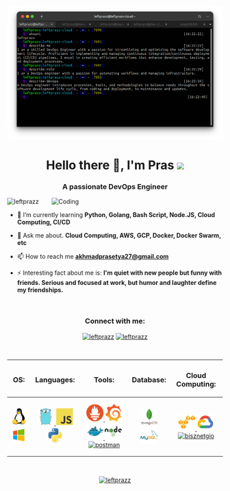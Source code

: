 [![MasterHead](./.img/header.png)](#)

<h1 align="center">Hello there 👋, I'm Pras <img src="https://media.giphy.com/media/12oufCB0MyZ1Go/giphy.gif" width="45"></h1>
<h3 align="center">A passionate DevOps Engineer</h3>
<img align="right" alt="Coding" width="400" src="https://camo.githubusercontent.com/cae12fddd9d6982901d82580bdf321d81fb299141098ca1c2d4891870827bf17/68747470733a2f2f6d69726f2e6d656469756d2e636f6d2f6d61782f313336302f302a37513379765349765f7430696f4a2d5a2e676966">

<p align="left"> <img src="https://komarev.com/ghpvc/?username=leftprazz&label=Profile%20views&color=0e75b6&style=flat" alt="leftprazz" /> </p>

- 🌱 I’m currently learning **Python, Golang, Bash Script, Node.JS, Cloud Computing, CI/CD**

- 💬 Ask me about. **Cloud Computing, AWS, GCP, Docker, Docker Swarm, etc**

- 📫 How to reach me **akhmadprasetya27@gmail.com**

- ⚡ Interesting fact about me is: **I'm quiet with new people but funny with friends. Serious and focused at work, but humor and laughter define my friendships.**
<br>
<h3 align="center">Connect with me:</h3>
<p align="center">
<a href="https://www.linkedin.com/in/akhmadprasetya27/" target="blank"><img align="center" src="https://raw.githubusercontent.com/rahuldkjain/github-profile-readme-generator/master/src/images/icons/Social/linked-in-alt.svg" alt="leftprazz" height="30" width="40" /></a>
<a href="https://instagram.com/leftprazz" target="blank"><img align="center" src="https://raw.githubusercontent.com/rahuldkjain/github-profile-readme-generator/master/src/images/icons/Social/instagram.svg" alt="leftprazz" height="30" width="40" /></a>
</p>
<br>

| <h3 align="center">OS:</h3>   | <h3 align="center">Languages:</h3> | <h3 align="center">Tools:</h3>      | <h3 align="center">Database:</h3>     | <h3 align="center">Cloud Computing:</h3> |
|--------------------------|-----------------------------|--------------------------|----------------------------|-----------------------------------|
| <p align="center">  <a href="https://www.linux.org/" target="_blank" rel="noreferrer">   <img src="https://raw.githubusercontent.com/devicons/devicon/master/icons/linux/linux-original.svg" alt="linux" width="40" height="40"/>   </a>   <a href="https://www.microsoft.com/en-us/windows?r=1" target="_blank" rel="noreferrer">   <img src="./.img/icon/windows.png" alt="windows" width="40" height="40"/>   </a>  </p> | <p align="center">  <a href="https://golang.org" target="_blank" rel="noreferrer">   <img src="https://raw.githubusercontent.com/devicons/devicon/master/icons/go/go-original.svg" alt="go" width="40" height="40"/>   </a>   <a href="https://www.javascript.com/" target="_blank" rel="noreferrer">   <img src="https://raw.githubusercontent.com/devicons/devicon/master/icons/javascript/javascript-original.svg" alt="js" width="40" height="40"/>   </a>   <a href="https://www.python.org/" target="_blank" rel="noreferrer">   <img src="https://raw.githubusercontent.com/devicons/devicon/master/icons/python/python-original.svg" alt="py" width="40" height="40"/>   </a>  </p> | <p align="center">  <a href="https://prometheus.io/" target="_blank" rel="noreferrer">   <img src="https://raw.githubusercontent.com/devicons/devicon/master/icons/prometheus/prometheus-original.svg" alt="prometheus" width="40" height="40"/>   </a>   <a href="https://grafana.com/" target="_blank" rel="noreferrer">   <img src="https://raw.githubusercontent.com/devicons/devicon/master/icons/grafana/grafana-original.svg" alt="grafana" width="40" height="40"/>   </a>   <a href="https://www.docker.com/" target="_blank" rel="noreferrer">   <img src="https://raw.githubusercontent.com/devicons/devicon/master/icons/docker/docker-original.svg" alt="docker" width="40" height="40"/>   </a>   <a href="https://nodejs.org" target="_blank" rel="noreferrer">   <img src="https://raw.githubusercontent.com/devicons/devicon/master/icons/nodejs/nodejs-original-wordmark.svg" alt="nodejs" width="40" height="40"/>   </a>   <a href="https://postman.com" target="_blank" rel="noreferrer">   <img src="https://www.vectorlogo.zone/logos/getpostman/getpostman-icon.svg" alt="postman" width="40" height="40"/>   </a>  </p> | <p align="center">  <a href="https://www.mongodb.com/" target="_blank" rel="noreferrer">   <img src="https://raw.githubusercontent.com/devicons/devicon/master/icons/mongodb/mongodb-original-wordmark.svg" alt="mongodb" width="40" height="40"/>   </a>   <a href="https://www.mysql.com/" target="_blank" rel="noreferrer">   <img src="https://raw.githubusercontent.com/devicons/devicon/master/icons/mysql/mysql-original-wordmark.svg" alt="mysql" width="40" height="40"/>   </a>  </p> | <p align="center">  <a href="https://aws.amazon.com/" target="_blank" rel="noreferrer">   <img src="https://raw.githubusercontent.com/devicons/devicon/master/icons/amazonwebservices/amazonwebservices-original.svg" alt="aws" width="40" height="40"/>   </a>   <a href="https://cloud.google.com/" target="_blank" rel="noreferrer">   <img src="https://raw.githubusercontent.com/devicons/devicon/master/icons/googlecloud/googlecloud-original.svg" alt="gcp" width="40" height="40"/>   </a>   <a href="https://www.biznetgio.com/" target="_blank" rel="noreferrer">   <img src="https://www.biznetnetworks.com/assets/list-logo/logo-vertical/biznet-giocloud-vertical-logo.png" alt="bisznetgio" width="40" height="40"/>   </a></p> |

<br>
<p align="center">
  <a href="https://github.com/leftprazz">
    <img align="center" src="https://github-readme-stats-eight-theta.vercel.app/api?username=leftprazz&show_icons=true&title_color=fff&icon_color=79ff97&text_color=9f9f9f&bg_color=151515&count_private=true&include_all_commits=true" alt="leftprazz" />
  </a>
</p>
